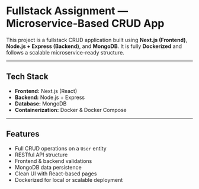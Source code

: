 # Fullstack Assignment — Microservice-Based CRUD App

This project is a fullstack CRUD application built using **Next.js (Frontend)**, **Node.js + Express (Backend)**, and **MongoDB**. It is fully **Dockerized** and follows a scalable microservice-ready structure.

---

## Tech Stack

- **Frontend:** Next.js (React)
- **Backend:** Node.js + Express
- **Database:** MongoDB
- **Containerization:** Docker & Docker Compose

---

## Features

- Full CRUD operations on a `User` entity
- RESTful API structure
- Frontend & backend validations
- MongoDB data persistence
- Clean UI with React-based pages
- Dockerized for local or scalable deployment


